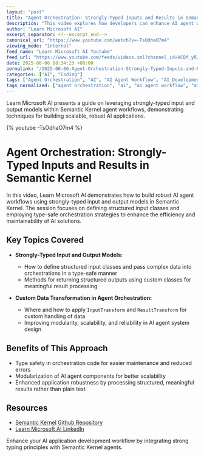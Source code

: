 ```yaml
---
layout: "post"
title: "Agent Orchestration: Strongly-Typed Inputs and Results in Semantic Kernel"
description: "This video explores how developers can enhance AI agent workflows in Microsoft's Semantic Kernel by implementing strongly-typed input and output models. It covers defining structured input classes, applying custom transformations, and building modular, scalable, and maintainable AI systems."
author: "Learn Microsoft AI"
excerpt_separator: <!--excerpt_end-->
canonical_url: "https://www.youtube.com/watch?v=-TsOdhaO7m4"
viewing_mode: "internal"
feed_name: "Learn Microsoft AI Youtube"
feed_url: "https://www.youtube.com/feeds/videos.xml?channel_id=UCQf_yRJpsfyEiWWpt1MZ6vA"
date: 2025-06-06 08:34:23 +00:00
permalink: "/2025-06-06-Agent-Orchestration-Strongly-Typed-Inputs-and-Results-in-Semantic-Kernel.html"
categories: ["AI", "Coding"]
tags: ["Agent Orchestration", "AI", "AI Agent Workflow", "AI Development", "AI Orchestration", "C#", "Code Robustness", "Coding", "Custom Classes", "InputTransform", "Microsoft AI", "Modular Architecture", "ResultTransform", "Semantic Kernel", "Strongly Typed Models", "Structured Data", "Type Safe AI", "Videos"]
tags_normalized: ["agent orchestration", "ai", "ai agent workflow", "ai development", "ai orchestration", "csharp", "code robustness", "coding", "custom classes", "inputtransform", "microsoft ai", "modular architecture", "resulttransform", "semantic kernel", "strongly typed models", "structured data", "type safe ai", "videos"]
---
```


Learn Microsoft AI presents a guide on leveraging strongly-typed input and output models within Semantic Kernel agent workflows, demonstrating techniques for building scalable, robust AI applications.<!--excerpt_end-->

{% youtube -TsOdhaO7m4 %}

# Agent Orchestration: Strongly-Typed Inputs and Results in Semantic Kernel

In this video, Learn Microsoft AI demonstrates how to build robust AI agent workflows using strongly-typed input and output models in Semantic Kernel. The session focuses on defining structured input classes and employing type-safe orchestration strategies to enhance the efficiency and maintainability of AI solutions.

## Key Topics Covered

- **Strongly-Typed Input and Output Models:**
  - How to define structured input classes and pass complex data into orchestrations in a type-safe manner
  - Methods for returning structured outputs using custom classes for meaningful result processing

- **Custom Data Transformation in Agent Orchestration:**
  - Where and how to apply `InputTransform` and `ResultTransform` for custom handling of data
  - Improving modularity, scalability, and reliability in AI agent system design

## Benefits of This Approach

- Type safety in orchestration code for easier maintenance and reduced errors
- Modularization of AI agent components for better scalability
- Enhanced application robustness by processing structured, meaningful results rather than plain text

## Resources

- [Semantic Kernel Github Repository](https://github.com/microsoft/semantic-kernel)
- [Learn Microsoft AI LinkedIn](https://www.linkedin.com/in/rvinothrajendran/)

Enhance your AI application development workflow by integrating strong typing principles with Semantic Kernel agents.
